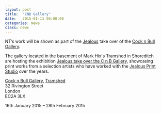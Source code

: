 ```yaml
---
layout: post
title:  "CNB Gallery"
date:   2015-01-11 00:00:00
categories: News
class: news
---
```

NT’s work will be shown as part of the <a href="http://www.jealousgallery.com" target="_blank">Jealous</a> take over of the <a href="http://cocknbullgallery.co.uk" target="_blank">Cock n Bull Gallery</a>.

The gallery located in the basement of Mark Hix's Tramshed in Shoreditch are hosting the exhibition <a href="http://cocknbullgallery.co.uk/portfolio/jealous-take-over-cnb-gallery" target="_blank">Jealous take over the C n B Gallery</a>, showcasing print works from a selection artists who have worked with the <a href="http://www.jealousprints.com" target="_blank">Jealous Print Studio</a> over the years.

<a href="http://cocknbullgallery.co.uk" target="_blank">Cock n Bull Gallery</a>, <a href="http://www.chickenandsteak.co.uk" target="_blank">Tramshed</a>  
32 Rivington Street  
London  
EC2A 3LX  

16th January 2015 – 28th February 2015  